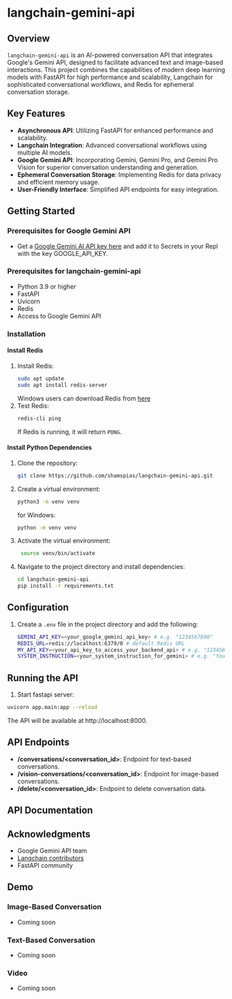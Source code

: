 # langchain-gemini-api

## Overview

`langchain-gemini-api` is an AI-powered conversation API that integrates Google's Gemini API, designed to facilitate
advanced text and image-based interactions. This project combines the capabilities of modern deep learning models with
FastAPI for high performance and scalability, Langchain for sophisticated conversational workflows, and Redis for
ephemeral conversation storage.

## Key Features

- **Asynchronous API**: Utilizing FastAPI for enhanced performance and scalability.
- **Langchain Integration**: Advanced conversational workflows using multiple AI models.
- **Google Gemini API**: Incorporating Gemini, Gemini Pro, and Gemini Pro Vision for superior conversation understanding
  and generation.
- **Ephemeral Conversation Storage**: Implementing Redis for data privacy and efficient memory usage.
- **User-Friendly Interface**: Simplified API endpoints for easy integration.

## Getting Started

### Prerequisites for Google Gemini API
- Get a [Google Gemini AI API key here](https://makersuite.google.com/app/apikey) and add it to Secrets in your Repl with the key GOOGLE_API_KEY.

### Prerequisites for langchain-gemini-api

- Python 3.9 or higher
- FastAPI
- Uvicorn
- Redis
- Access to Google Gemini API

### Installation

#### Install Redis

1. Install Redis:
   ```bash
   sudo apt update
   sudo apt install redis-server
   ```
   Windows users can download Redis from [here](https://github.com/tporadowski/redis/releases)
2. Test Redis:
   ```bash
   redis-cli ping
   ```
   If Redis is running, it will return `PONG`.

#### Install Python Dependencies

1. Clone the repository:
   ```bash
   git clone https://github.com/shamspias/langchain-gemini-api.git
   ```
2. Create a virtual environment:
   ```bash
   python3 -m venv venv
   ```
   for Windows:
   ```bash
   python -m venv venv
   ```
3. Activate the virtual environment:
   ```bash
    source venv/bin/activate
    ```
4. Navigate to the project directory and install dependencies:
    ```bash
    cd langchain-gemini-api
    pip install -r requirements.txt
    ```
## Configuration
1. Create a `.env` file in the project directory and add the following:
    ```bash
    GEMINI_API_KEY=<your_google_gemini_api_key> # e.g. "1234567890"
    REDIS_URL=redis://localhost:6379/0 # default Redis URL
    MY_API_KEY=<your_api_key_to_access_your_backend_api> # e.g. "1234567890"
    SYSTEM_INSTRUCTION=<your_system_instruction_for_gemini> # e.g. "Your are Sam and an AI assistant...etc"
    ```

## Running the API

1. Start fastapi server:

```bash
uvicorn app.main:app --reload
```

The API will be available at http://localhost:8000.

## API Endpoints

- **/conversations/<conversation_id>**: Endpoint for text-based conversations.
- **/vision-conversations/<conversation_id>**: Endpoint for image-based conversations.
- **/delete/<conversation_id>**: Endpoint to delete conversation data.

## API Documentation


## Acknowledgments

- Google Gemini API team
- [Langchain contributors](https://python.langchain.com/docs/integrations/chat/google_generative_ai)
- FastAPI community

## Demo

### Image-Based Conversation

- Coming soon

### Text-Based Conversation

- Coming soon

### Video

- Coming soon
